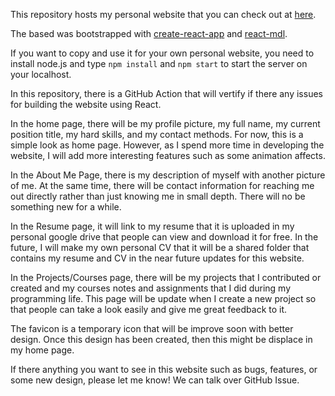 This repository hosts my personal website that you can check out at [here](mrkangs.net). 

The based was bootstrapped with [create-react-app](https://facebook.github.io/create-react-app/) and [react-mdl](https://tleunen.github.io/react-mdl/components/).

If you want to copy and use it for your own personal website, you need to install node.js and type ```npm install``` and ```npm start``` to start the server on your localhost. 

In this repository, there is a GitHub Action that will vertify if there any issues for building the website using React. 

In the home page, there will be my profile picture, my full name, my current position title, my hard skills, and my contact methods.
For now, this is a simple look as home page. However, as I spend more time in developing the website, I will add more interesting features such as some animation affects.

In the About Me Page, there is my description of myself with another picture of me. At the same time, there will be contact information for reaching me out directly rather than just knowing me in small depth. 
There will no be something new for a while. 

In the Resume page, it will link to my resume that it is uploaded in my personal google drive that people can view and download it for free.
In the future, I will make my own personal CV that it will be a shared folder that contains my resume and CV in the near future updates for this website.

In the Projects/Courses page, there will be my projects that I contributed or created and my courses notes and assignments that I did during my programming life. 
This page will be update when I create a new project so that people can take a look easily and give me great feedback to it. 

The favicon is a temporary icon that will be improve soon with better design. Once this design has been created, then this might be displace in my home page. 

If there anything you want to see in this website such as bugs, features, or some new design, please let me know! We can talk over GitHub Issue.